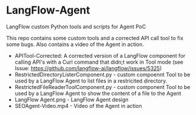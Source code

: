 # LangFlow-Agent
LangFlow custom Python tools and scripts for Agent PoC

This repo contains some custom tools and a corrected API call tool to fix some bugs.  Also contains a video of the Agent in action.

 - APITool-Corrected: A corrected version of a LangFlow component for calling API's with a Curl command that didn;t work in Tool mode (see Issue: https://github.com/langflow-ai/langflow/issues/5325)
 - RestrictedDirectoryListerComponent.py - custom compoennt Tool to be used by a LangFlow Agent to list files in a restricited directory.
 - RestrictedFileReaderToolComponent.py - custom component Tool to be used by a LangFlow Agent to show the content of a file to the Agent
 - LangFlow Agent.png - LangFlow Agent design
 - SEOAgent-Video.mp4 - Video of the Agent in action

